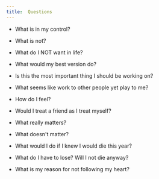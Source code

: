 ```yaml
---
title:  Questions 
---
```



* What is in my control? 

* What is not?

* What do I NOT want in life?

* What would my best version do? 

* Is this the most important thing I should be working on?

* What seems like work to other people yet play to me?

* How do I feel?

* Would I treat a friend as I treat myself?

* What really matters?

* What doesn't matter?

* What would I do if I knew I would die this year? 

* What do I have to lose? Will I not die anyway?

* What is my reason for not following my heart?

